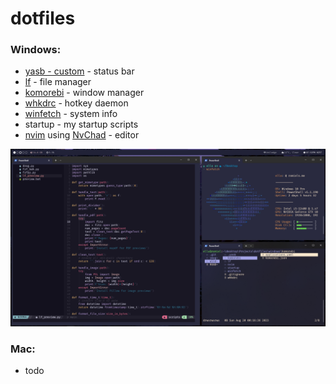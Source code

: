 # dotfiles

### Windows:
- [yasb - custom](https://github.com/wiki-Bird/yasb/tree/WIFI_WIDGET) - status bar
- [lf](https://github.com/gokcehan/lf) - file manager
- [komorebi](https://github.com/LGUG2Z/komorebi) - window manager
- [whkdrc](https://github.com/LGUG2Z/whkd) - hotkey daemon
- [winfetch](https://github.com/lptstr/winfetch/) - system info
- startup - my startup scripts
- [nvim](https://github.com/neovim/neovim) using [NvChad](https://github.com/NvChad/NvChad) - editor

![desktop](images/desktop4.png)

### Mac:
- todo
